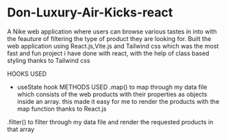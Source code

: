 # Don-Luxury-Air-Kicks-react

A Nike web application where users can browse various tastes in into with the feauture of filtering the type of product they are looking for.
Built the web application using React.js,Vite.js and Tailwind css which was the most fast and fun project i have done with react,
with the help of class based styling thanks to Tailwind css 

HOOKS USED
* useState hook
METHODS USED
.map()
to map through my data file which consists of the web products with their properties as objects inside an array.
this made it easy for me to render the products with the map function thanks to React.js

.filter()
to filter through my data file and render the requested products in that array
